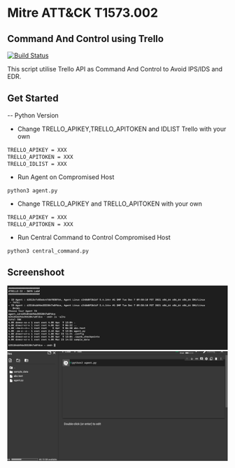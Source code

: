 # Mitre ATT&CK T1573.002
## Command And Control using Trello

[![Build Status](https://travis-ci.org/joemccann/dillinger.svg?branch=master)](https://travis-ci.org/joemccann/dillinger)

This script utilise Trello API as Command And Control to Avoid IPS/IDS and EDR.

## Get Started
-- Python Version
- Change TRELLO_APIKEY,TRELLO_APITOKEN and IDLIST Trello with your own
```
TRELLO_APIKEY = XXX
TRELLO_APITOKEN = XXX
TRELLO_IDLIST = XXX
```
- Run Agent on Compromised Host
```
python3 agent.py
```
- Change TRELLO_APIKEY and TRELLO_APITOKEN with your own
```
TRELLO_APIKEY = XXX
TRELLO_APITOKEN = XXX
```
- Run Central Command to Control Compromised Host
```
python3 central_command.py
```

## Screenshoot
![Alt-Text](https://raw.githubusercontent.com/DwiyanTech/redteamlabs/main/TrelloC2%20-%20Att%26ck%20T1573.002/screenshoot/python-trelloc2-1.png)
![Alt-Text](https://raw.githubusercontent.com/DwiyanTech/redteamlabs/main/TrelloC2%20-%20Att%26ck%20T1573.002/screenshoot/python-trelloc2-2.png)